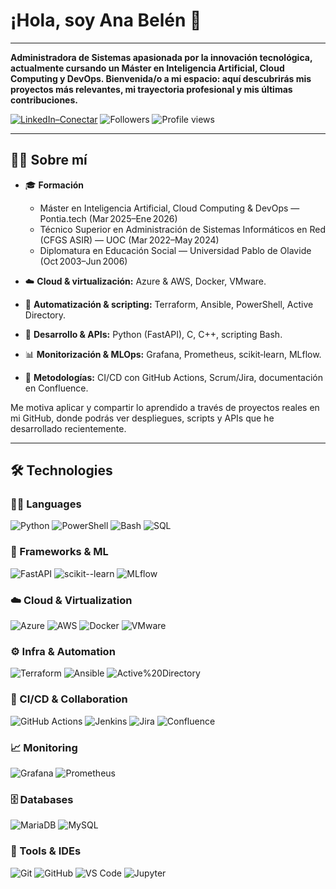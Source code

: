 # ¡Hola, soy Ana Belén 👋
---

**Administradora de Sistemas apasionada por la innovación tecnológica, actualmente cursando un Máster en Inteligencia Artificial, Cloud Computing y DevOps. Bienvenida/o a mi espacio: aquí descubrirás mis proyectos más relevantes, mi trayectoria profesional y mis últimas contribuciones.**

[![LinkedIn–Conectar](https://img.shields.io/badge/LinkedIn–Conectar-0A66C2?style=flat&logo=linkedin&logoColor=white&labelColor=violet)](https://www.linkedin.com/in/ana-belen-ballesteros-redondo) ![Followers](https://img.shields.io/github/followers/anabbre?style=flat&logo=github&logoColor=white&label=Followers&labelColor=black&color=violet) ![Profile views](https://komarev.com/ghpvc/?username=anabbre&style=flat&)

---

## 👩‍💻 Sobre mí

- 🎓 **Formación**  
  - Máster en Inteligencia Artificial, Cloud Computing & DevOps — Pontia.tech (Mar 2025–Ene 2026)  
  - Técnico Superior en Administración de Sistemas Informáticos en Red (CFGS ASIR) — UOC (Mar 2022–May 2024)  
  - Diplomatura en Educación Social — Universidad Pablo de Olavide (Oct 2003–Jun 2006)  


- ☁️ **Cloud & virtualización:** Azure & AWS, Docker, VMware.  
- 🔧 **Automatización & scripting:** Terraform, Ansible, PowerShell, Active Directory.  
- 🐍 **Desarrollo & APIs:** Python (FastAPI), C, C++, scripting Bash.
- 📊 **Monitorización & MLOps:** Grafana, Prometheus, scikit‑learn, MLflow.  
- 🤝 **Metodologías:** CI/CD con GitHub Actions, Scrum/Jira, documentación en Confluence.  

Me motiva aplicar y compartir lo aprendido a través de proyectos reales en mi GitHub, donde podrás ver despliegues, scripts y APIs que he desarrollado recientemente.

---

## 🛠️ Technologies

### 🧑‍💻 Languages
![Python](https://img.shields.io/badge/Python-3776AB?style=for-the-badge&logo=python&logoColor=white)
![PowerShell](https://img.shields.io/badge/PowerShell-2CA5E0?style=for-the-badge&logo=powershell&logoColor=white)
![Bash](https://img.shields.io/badge/Bash-4EAA25?style=for-the-badge&logo=gnubash&logoColor=white)
![SQL](https://img.shields.io/badge/SQL-003B57?style=for-the-badge&logo=sqlite&logoColor=white)

### 🧩 Frameworks & ML
![FastAPI](https://img.shields.io/badge/FastAPI-009688?style=for-the-badge&logo=fastapi&logoColor=white)
![scikit--learn](https://img.shields.io/badge/scikit--learn-F7931E?style=for-the-badge&logo=scikitlearn&logoColor=white)
![MLflow](https://img.shields.io/badge/MLflow-0194E2?style=for-the-badge&logo=mlflow&logoColor=white)

### ☁️ Cloud & Virtualization
![Azure](https://img.shields.io/badge/Azure-0078D4?style=for-the-badge&logo=microsoftazure&logoColor=white)
![AWS](https://img.shields.io/badge/AWS-232F3E?style=for-the-badge&logo=amazonaws&logoColor=white)
![Docker](https://img.shields.io/badge/Docker-2496ED?style=for-the-badge&logo=docker&logoColor=white)
![VMware](https://img.shields.io/badge/VMware-607078?style=for-the-badge&logo=vmware&logoColor=white)

### ⚙️ Infra & Automation
![Terraform](https://img.shields.io/badge/Terraform-7B42BC?style=for-the-badge&logo=terraform&logoColor=white)
![Ansible](https://img.shields.io/badge/Ansible-EE0000?style=for-the-badge&logo=ansible&logoColor=white)
![Active%20Directory](https://img.shields.io/badge/Active_Directory-0067B8?style=for-the-badge&logo=microsoft&logoColor=white)

### 🚀 CI/CD & Collaboration
![GitHub Actions](https://img.shields.io/badge/GitHub_Actions-2088FF?style=for-the-badge&logo=githubactions&logoColor=white)
![Jenkins](https://img.shields.io/badge/Jenkins-D24939?style=for-the-badge&logo=jenkins&logoColor=white)
![Jira](https://img.shields.io/badge/Jira-0052CC?style=for-the-badge&logo=jira&logoColor=white)
![Confluence](https://img.shields.io/badge/Confluence-172B4D?style=for-the-badge&logo=confluence&logoColor=white)

### 📈 Monitoring
![Grafana](https://img.shields.io/badge/Grafana-F46800?style=for-the-badge&logo=grafana&logoColor=white)
![Prometheus](https://img.shields.io/badge/Prometheus-E6522C?style=for-the-badge&logo=prometheus&logoColor=white)

### 🗄️ Databases
![MariaDB](https://img.shields.io/badge/MariaDB-003545?style=for-the-badge&logo=mariadb&logoColor=white)
![MySQL](https://img.shields.io/badge/MySQL-4479A1?style=for-the-badge&logo=mysql&logoColor=white)

### 🧰 Tools & IDEs
![Git](https://img.shields.io/badge/Git-F05032?style=for-the-badge&logo=git&logoColor=white)
![GitHub](https://img.shields.io/badge/GitHub-181717?style=for-the-badge&logo=github&logoColor=white)
![VS Code](https://img.shields.io/badge/VS_Code-007ACC?style=for-the-badge&logo=visualstudiocode&logoColor=white)
![Jupyter](https://img.shields.io/badge/Jupyter-F37626?style=for-the-badge&logo=jupyter&logoColor=white)
